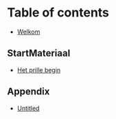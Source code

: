 # Table of contents

* [Welkom](README.md)

## StartMateriaal

* [Het prille begin](startmateriaal/het-prille-begin.md)

## Appendix

* [Untitled](appendix/untitled.md)

